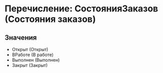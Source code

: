 # Перечисление: СостоянияЗаказов (Состояния заказов)

## Значения

- Открыт (Открыт)
- ВРаботе (В работе)
- Выполнен (Выполнен)
- Закрыт (Закрыт)